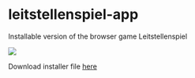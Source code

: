 # leitstellenspiel-app
Installable version of the browser game Leitstellenspiel

<img src="https://github.com/theunreallpj/leitstellenspiel-app/assets/56166718/b4230226-18dc-48b9-bff8-a7272550aa18" align="center">

Download installer file [here](https://github.com/theunreallpj/leitstellenspiel-app/raw/main/Leitstellenspiel%20Setup.msi)

